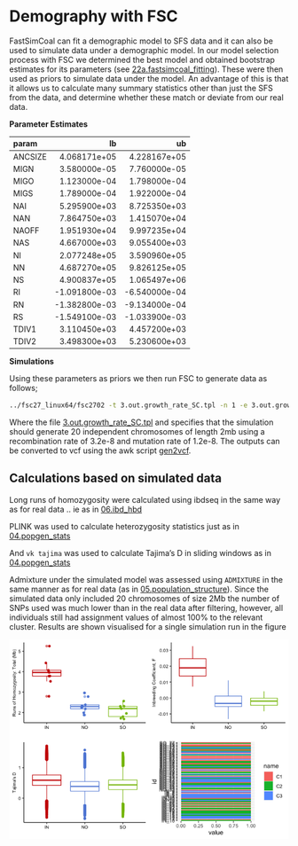 Demography with FSC
================

FastSimCoal can fit a demographic model to SFS data and it can also be
used to simulate data under a demographic model. In our model selection
process with FSC we determined the best model and obtained bootstrap
estimates for its parameters (see
[22a.fastsimcoal_fitting](22a.fastsimcoal_fitting.md)). These were then
used as priors to simulate data under the model. An advantage of this is
that it allows us to calculate many summary statistics other than just
the SFS from the data, and determine whether these match or deviate from
our real data.

**Parameter Estimates**

| param   |            lb |            ub |
|:--------|--------------:|--------------:|
| ANCSIZE |  4.068171e+05 |  4.228167e+05 |
| MIGN    |  3.580000e-05 |  7.760000e-05 |
| MIGO    |  1.123000e-04 |  1.798000e-04 |
| MIGS    |  1.789000e-04 |  1.922000e-04 |
| NAI     |  5.295900e+03 |  8.725350e+03 |
| NAN     |  7.864750e+03 |  1.415070e+04 |
| NAOFF   |  1.951930e+04 |  9.997235e+04 |
| NAS     |  4.667000e+03 |  9.055400e+03 |
| NI      |  2.077248e+05 |  3.590960e+05 |
| NN      |  4.687270e+05 |  9.826125e+05 |
| NS      |  4.900837e+05 |  1.065497e+06 |
| RI      | -1.091800e-03 | -6.540000e-04 |
| RN      | -1.382800e-03 | -9.134000e-04 |
| RS      | -1.549100e-03 | -1.033900e-03 |
| TDIV1   |  3.110450e+03 |  4.457200e+03 |
| TDIV2   |  3.498300e+03 |  5.230600e+03 |

**Simulations**

Using these parameters as priors we then run FSC to generate data as
follows;

``` bash
../fsc27_linux64/fsc2702 -t 3.out.growth_rate_SC.tpl -n 1 -e 3.out.growth_rate_SC.est  -E 10 -G x -c 0
```

Where the file
[3.out.growth_rate_SC.tpl](data/hpc/fastsimcoal/growth_rate_SC/3.out.growth_rate_SC.tpl)
and specifies that the simulation should generate 20 independent
chromosomes of length 2mb using a recombination rate of 3.2e-8 and
mutation rate of 1.2e-8. The outputs can be converted to vcf using the
awk script [gen2vcf](data/hpc/fastsimcoal/gen2vcf.awk).

## Calculations based on simulated data

Long runs of homozygosity were calculated using ibdseq in the same way
as for real data .. ie as in [06.ibd_hbd](06.ibd_hbd.md)

PLINK was used to calculate heterozygosity statistics just as in
[04.popgen_stats](04.popgen_stats.md)

And `vk tajima` was used to calculate Tajima’s D in sliding windows as
in [04.popgen_stats](04.popgen_stats.md)

Admixture under the simulated model was assessed using `ADMIXTURE` in
the same manner as for real data (as in
[05.population_structure](05.population_structure.md)). Since the
simulated data only included 20 chromosomes of size 2Mb the number of
SNPs used was much lower than in the real data after filtering, however,
all individuals still had assignment values of almost 100% to the
relevant cluster. Results are shown visualised for a single simulation
run in the figure

![](22b.fastsimcoal_sim_files/figure-gfm/unnamed-chunk-6-1.png)<!-- -->
